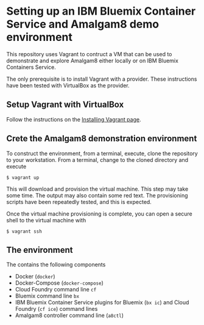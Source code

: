 # Setting up an IBM Bluemix Container Service and Amalgam8 demo environment
This repository uses Vagrant to contruct a VM that can be used to demonstrate and explore Amalgam8 either locally or on IBM Bluemix Containers Service.

The only prerequisite is to install Vagrant with a provider. These instructions have been tested with VirtualBox as the provider.

## Setup Vagrant with VirtualBox
Follow the instructions on the [Installing Vagrant page](https://www.vagrantup.com/docs/installation/).

## Crete the Amalgam8 demonstration environment
To construct the environment, from a terminal, execute, clone the repository to your workstation. From a terminal, change to the cloned directory and execute
```
$ vagrant up
```

This will download and provision the virtual machine. This step may take some time. The output may also contain some red text. The provisioning scripts have been repeatedly tested, and this is expected.

Once the virtual machine provisioning is complete, you can open a secure shell to the virtual machine with
```
$ vagrant ssh
```

## The environment
The contains the following components
 * Docker (`docker`)
 * Docker-Compose (`docker-compose`)
 * Cloud Foundry command line `cf`
 * Bluemix command line `bx`
 * IBM Bluemix Container Service plugins for Bluemix (`bx ic`) and Cloud Foundry (`cf ice`) command lines
 * Amalgam8 controller command line (`a8ctl`)
